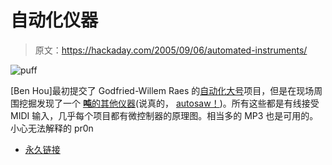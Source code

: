 # 自动化仪器

> 原文：<https://hackaday.com/2005/09/06/automated-instruments/>

![puff](img/553a6c6e21781850e70f40762dfde7b9.png)

[Ben Hou]最初提交了 Godfried-Willem Raes 的[自动化大号](http://www.logosfoundation.org/instrum_gwr/so.html)项目，但是在现场周围挖掘发现了一个 [**吨**的其他仪器](http://www.logosfoundation.org/instrum_gwr/automatons.html)(说真的， [autosaw！](http://www.logosfoundation.org/instrum_gwr/flex.html))。所有这些都是有线接受 MIDI 输入，几乎每个项目都有微控制器的原理图。相当多的 MP3 也是可用的。小心无法解释的 pr0n

*   [永久链接](http://www.logosfoundation.org/instrum_gwr/automatons.html)